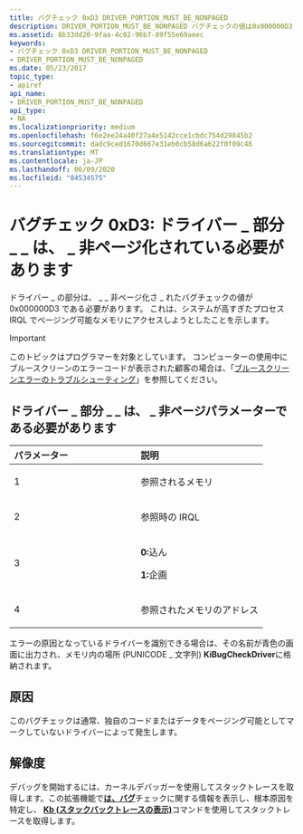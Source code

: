 ```yaml
---
title: バグチェック 0xD3 DRIVER_PORTION_MUST_BE_NONPAGED
description: DRIVER_PORTION_MUST_BE_NONPAGED バグチェックの値は0x000000D3 です。 これは、システムが高すぎたプロセス IRQL でページング可能なメモリにアクセスしようとしたことを示します。
ms.assetid: 8b33dd20-9faa-4c02-96b7-89f55e69aeec
keywords:
- バグチェック 0xD3 DRIVER_PORTION_MUST_BE_NONPAGED
- DRIVER_PORTION_MUST_BE_NONPAGED
ms.date: 05/23/2017
topic_type:
- apiref
api_name:
- DRIVER_PORTION_MUST_BE_NONPAGED
api_type:
- NA
ms.localizationpriority: medium
ms.openlocfilehash: f6e2ee24a40f27a4e5142cce1cbdc754d29845b2
ms.sourcegitcommit: dadc9ced1670d667e31eb0cb58d6a622f0f09c46
ms.translationtype: MT
ms.contentlocale: ja-JP
ms.lasthandoff: 06/09/2020
ms.locfileid: "84534575"
---
```

# <a name="bug-check-0xd3-driver_portion_must_be_nonpaged"></a>バグチェック 0xD3: ドライバー \_ 部分 \_ \_ は、 \_ 非ページ化されている必要があります


ドライバー \_ の部分は、 \_ \_ 非ページ化さ \_ れたバグチェックの値が0x000000D3 である必要があります。 これは、システムが高すぎたプロセス IRQL でページング可能なメモリにアクセスしようとしたことを示します。

> [!IMPORTANT]
> このトピックはプログラマーを対象としています。 コンピューターの使用中にブルースクリーンのエラーコードが表示された顧客の場合は、「[ブルースクリーンエラーのトラブルシューティング](https://www.windows.com/stopcode)」を参照してください。


## <a name="driver_portion_must_be_nonpaged-parameters"></a>ドライバー \_ 部分 \_ \_ は、 \_ 非ページパラメーターである必要があります


<table>
<colgroup>
<col width="50%" />
<col width="50%" />
</colgroup>
<thead>
<tr class="header">
<th align="left">パラメーター</th>
<th align="left">説明</th>
</tr>
</thead>
<tbody>
<tr class="odd">
<td align="left"><p>1</p></td>
<td align="left"><p>参照されるメモリ</p></td>
</tr>
<tr class="even">
<td align="left"><p>2</p></td>
<td align="left"><p>参照時の IRQL</p></td>
</tr>
<tr class="odd">
<td align="left"><p>3</p></td>
<td align="left"><p><strong>0:</strong>込ん</p>
<p><strong>1:</strong>企画</p></td>
</tr>
<tr class="even">
<td align="left"><p>4</p></td>
<td align="left"><p>参照されたメモリのアドレス</p></td>
</tr>
</tbody>
</table>

 

エラーの原因となっているドライバーを識別できる場合は、その名前が青色の画面に出力され、メモリ内の場所 (PUNICODE \_ 文字列) **KiBugCheckDriver**に格納されます。

<a name="cause"></a>原因
-----

このバグチェックは通常、独自のコードまたはデータをページング可能としてマークしていないドライバーによって発生します。

<a name="resolution"></a>解像度
----------

デバッグを開始するには、カーネルデバッガーを使用してスタックトレースを取得します。この拡張機能で[**は、バグ**](-analyze.md)チェックに関する情報を表示し、根本原因を特定し、 [**Kb (スタックバックトレースの表示)**](k--kb--kc--kd--kp--kp--kv--display-stack-backtrace-.md)コマンドを使用してスタックトレースを取得します。

 

 




